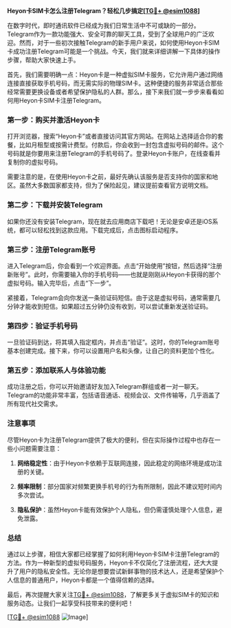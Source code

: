 **Heyon卡SIM卡怎么注册Telegram？轻松几步搞定[[TG💪+ @esim1088](https://t.me/s/esim1088)]**

在数字时代，即时通讯软件已经成为我们日常生活中不可或缺的一部分。Telegram作为一款功能强大、安全可靠的聊天工具，受到了全球用户的广泛欢迎。然而，对于一些初次接触Telegram的新手用户来说，如何使用Heyon卡SIM卡成功注册Telegram可能是一个挑战。今天，我们就来详细讲解一下具体的操作步骤，帮助大家快速上手。

首先，我们需要明确一点：Heyon卡是一种虚拟SIM卡服务，它允许用户通过网络连接直接获取手机号码，而无需实际的物理SIM卡。这种便捷的服务非常适合那些经常需要更换设备或者希望保护隐私的人群。那么，接下来我们就一步步来看看如何用Heyon卡SIM卡注册Telegram。

### **第一步：购买并激活Heyon卡**

打开浏览器，搜索“Heyon卡”或者直接访问其官方网站。在网站上选择适合你的套餐，比如月租型或按需计费型。付款后，你会收到一封包含虚拟号码的邮件。这个号码就是你要用来注册Telegram的手机号码了。登录Heyon卡账户，在线查看并复制你的虚拟号码。

需要注意的是，在使用Heyon卡之前，最好先确认该服务是否支持你的国家和地区。虽然大多数国家都支持，但为了保险起见，建议提前查看官方说明文档。

### **第二步：下载并安装Telegram**

如果你还没有安装Telegram，现在就去应用商店下载吧！无论是安卓还是iOS系统，都可以轻松找到这款应用。下载完成后，点击图标启动程序。

### **第三步：注册Telegram账号**

进入Telegram后，你会看到一个欢迎界面。点击“开始使用”按钮，然后选择“注册新账号”。此时，你需要输入你的手机号码——也就是刚刚从Heyon卡获得的那个虚拟号码。输入完毕后，点击“下一步”。

紧接着，Telegram会向你发送一条验证码短信。由于这是虚拟号码，通常需要几分钟才能收到短信。如果超过五分钟仍没有收到，可以尝试重新发送验证码。

### **第四步：验证手机号码**

一旦验证码到达，将其填入指定框内，并点击“验证”。这时，你的Telegram账号基本创建完成。接下来，你可以设置用户名和头像，让自己的资料更加个性化。

### **第五步：添加联系人与体验功能**

成功注册之后，你可以开始邀请好友加入Telegram群组或者一对一聊天。Telegram的功能非常丰富，包括语音通话、视频会议、文件传输等，几乎涵盖了所有现代社交需求。

### **注意事项**

尽管Heyon卡为注册Telegram提供了极大的便利，但在实际操作过程中也存在一些小问题需要注意：

1. **网络稳定性**：由于Heyon卡依赖于互联网连接，因此稳定的网络环境是成功注册的关键。
   
2. **频率限制**：部分国家对频繁更换手机号的行为有所限制，因此不建议短时间内多次尝试。

3. **隐私保护**：虽然Heyon卡能有效保护个人隐私，但仍需谨慎处理个人信息，避免泄露。

### **总结**

通过以上步骤，相信大家都已经掌握了如何利用Heyon卡SIM卡注册Telegram的方法。作为一种新型的虚拟号码服务，Heyon卡不仅简化了注册流程，还大大提升了用户的隐私安全性。无论你是想要尝试新鲜事物的技术达人，还是希望保护个人信息的普通用户，Heyon卡都是一个值得信赖的选择。

最后，再次提醒大家关注[TG💪+ @esim1088](https://t.me/s/esim1088)，了解更多关于虚拟SIM卡的知识和服务动态。让我们一起享受科技带来的便利吧！

[[TG💪+ @esim1088](https://t.me/s/esim1088) ![Image](https://i.postimg.cc/4NQfJmqS/Snipaste-2025-05-13-00-14-12.png)]